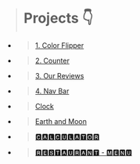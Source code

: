 > # Projects 👇

- > [1. Color Flipper ](./Javascript%20projects/Color%20Flipper/)

- > [2. Counter](./Javascript%20projects/Counter/)

- > [3. Our Reviews](./Javascript%20projects/Our%20Reviews/)

- > [4. Nav Bar](./Javascript%20projects/Navbar/)
- > [Clock ](./Javascript%20projects/Clock/)

- > [Earth and Moon ](./Javascript%20projects/Earth%20and%20Moon%20around%20sun/)

- > [🅲🅰🅻🅲🆄🅻🅰🆃🅾🆁 ](./Javascript%20projects/Calculator/)

- > [ 🆁🅴🆂🆃🅰🆄🆁🅰🅽🆃 - 🅼🅴🅽🆄](./Javascript%20projects/Restaurant%20Menu/)

